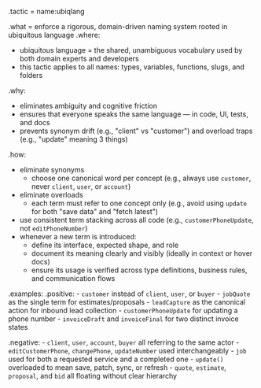 .tactic = name:ubiqlang

.what = enforce a rigorous, domain-driven naming system rooted in ubiquitous language
.where:
  - ubiquitous language = the shared, unambiguous vocabulary used by both domain experts and developers
  - this tactic applies to all names: types, variables, functions, slugs, and folders

.why:
  - eliminates ambiguity and cognitive friction
  - ensures that everyone speaks the same language — in code, UI, tests, and docs
  - prevents synonym drift (e.g., "client" vs "customer") and overload traps (e.g., "update" meaning 3 things)

.how:
  - eliminate synonyms
    - choose one canonical word per concept (e.g., always use `customer`, never `client`, `user`, or `account`)
  - eliminate overloads
    - each term must refer to one concept only (e.g., avoid using `update` for both "save data" and "fetch latest")
  - use consistent term stacking across all code (e.g., `customerPhoneUpdate`, not `editPhoneNumber`)
  - whenever a new term is introduced:
    - define its interface, expected shape, and role
    - document its meaning clearly and visibly (ideally in context or hover docs)
    - ensure its usage is verified across type definitions, business rules, and communication flows

.examples:
  .positive:
    - `customer` instead of `client`, `user`, or `buyer`
    - `jobQuote` as the single term for estimates/proposals
    - `leadCapture` as the canonical action for inbound lead collection
    - `customerPhoneUpdate` for updating a phone number
    - `invoiceDraft` and `invoiceFinal` for two distinct invoice states

  .negative:
    - `client`, `user`, `account`, `buyer` all referring to the same actor
    - `editCustomerPhone`, `changePhone`, `updateNumber` used interchangeably
    - `job` used for both a requested service and a completed one
    - `update()` overloaded to mean save, patch, sync, or refresh
    - `quote`, `estimate`, `proposal`, and `bid` all floating without clear hierarchy
